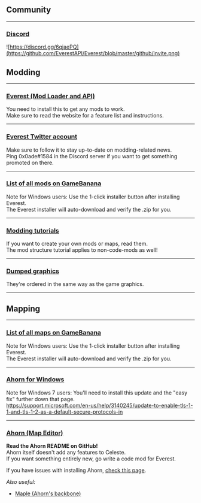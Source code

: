 ## Community

---

### [Discord](https://discord.gg/6qjaePQ)
![https://discord.gg/6qjaePQ](https://github.com/EverestAPI/Everest/blob/master/github/invite.png)

## Modding

---

### [Everest (Mod Loader and API)](https://everestapi.github.io/)
You need to install this to get any mods to work.  
Make sure to read the website for a feature list and instructions.

---

### [Everest Twitter account](https://twitter.com/EverestAPI)
Make sure to follow it to stay up-to-date on modding-related news.  
Ping 0x0ade#1584 in the Discord server if you want to get something promoted on there.

---

### [List of all mods on GameBanana](https://gamebanana.com/games/6460)
Note for Windows users: Use the 1-click installer button after installing Everest.  
The Everest installer will auto-download and verify the .zip for you.

---

### [Modding tutorials](https://github.com/EverestAPI/Resources/wiki#tutorials)
If you want to create your own mods or maps, read them.  
The mod structure tutorial applies to non-code-mods as well!

---

### [Dumped graphics](https://drive.google.com/open?id=1ITwCI2uJ7YflAG0OwBR4uOUEJBjwTCet)
They're ordered in the same way as the game graphics.  

---



## Mapping

---

### [List of all maps on GameBanana](https://gamebanana.com/maps/games/6460)
Note for Windows users: Use the 1-click installer button after installing Everest.  
The Everest installer will auto-download and verify the .zip for you.

---

### [Ahorn for Windows](http://oddstr13.thoas.feralhosting.com/cruor/hefin/CelestialCartographers/Ahorn/setup-Ahorn-1.3.0.exe)
Note for Windows 7 users: You'll need to install this update and the "easy fix" further down that page.  
https://support.microsoft.com/en-us/help/3140245/update-to-enable-tls-1-1-and-tls-1-2-as-a-default-secure-protocols-in

---

### [Ahorn (Map Editor)](https://github.com/CelestialCartographers/Ahorn/blob/master/README.md)
**Read the Ahorn README on GitHub!**  
Ahorn itself doesn't add any features to Celeste.  
If you want something entirely new, go write a code mod for Everest.

If you have issues with installing Ahorn, [check this page](https://github.com/EverestAPI/Resources/wiki/Ahorn-Installation-Help).

_Also useful:_
- [Maple (Ahorn's backbone)](https://github.com/CelestialCartographers/Maple)
